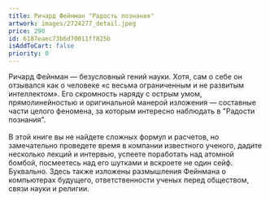 ```yaml
---
title: Ричард Фейнман "Радость познания"
artwork: images/2724277_detail.jpeg
price: 290
id: 6187eaec73b6d70011ff825b
isAddToCart: false
priority: 0
---
```

Ричард Фейнман — безусловный гений науки. Хотя, сам о себе он отзывался как о человеке «с весьма ограниченным и не развитым интеллектом». Его скромность наряду с острым умом, прямолинейностью и оригинальной манерой изложения — составные части целого феномена, за которым интересно наблюдать в "Радости познания".\
\
В этой книге вы не найдете сложных формул и расчетов, но замечательно проведете время в компании известного ученого, дадите несколько лекций и интервью, успеете поработать над атомной бомбой, посмеетесь над его шутками и вскроете не один сейф. Буквально. Здесь также изложены размышления Фейнмана о компьютерах будущего, ответственности ученых перед обществом, связи науки и религии.
